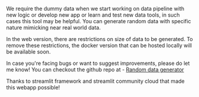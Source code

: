 We require the dummy data when we start working on data pipeline with new logic or develop new app or learn and test new data tools, in such cases this tool may be helpful. You can generate random data with specific nature mimicking near real world data.

In the web version, there are restrictions on size of data to be generated. To remove these restrictions, the docker version that can be hosted locally will be available soon.

In case you're facing bugs or want to suggest improvements, please do let me know! You can checkout the github repo at - [Random data generator](https://github.com/vedantkau/random-data-generator.git)

Thanks to streamlit framework and streamlit community cloud that made this webapp possible!